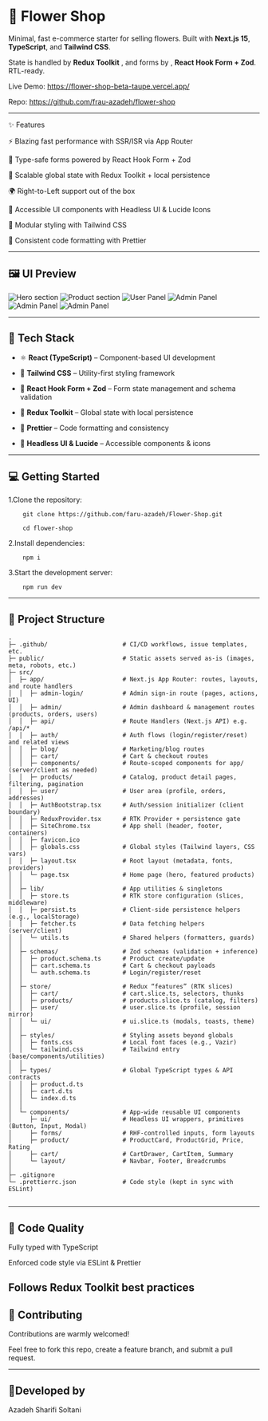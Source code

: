 # 💐 Flower Shop

Minimal, fast e-commerce starter for selling flowers. Built with **Next.js 15**, **TypeScript**, and **Tailwind CSS**.

State is handled by **Redux Toolkit** , and forms by , **React Hook Form + Zod**. RTL-ready.

Live Demo: https://flower-shop-beta-taupe.vercel.app/

Repo: https://github.com/frau-azadeh/flower-shop

---
✨ Features

⚡ Blazing fast performance with SSR/ISR via App Router

🧩 Type-safe forms powered by React Hook Form + Zod

🎯 Scalable global state with Redux Toolkit + local persistence

🌍 Right-to-Left support out of the box

🧱 Accessible UI components with Headless UI & Lucide Icons

💨 Modular styling with Tailwind CSS

🧼 Consistent code formatting with Prettier

---
## 🖼️ UI Preview

![Hero section](https://raw.githubusercontent.com/frau-azadeh/flower-shop/master/public/7.png)
![Product section](https://raw.githubusercontent.com/frau-azadeh/flower-shop/master/public/8.png)
![User Panel](https://raw.githubusercontent.com/frau-azadeh/flower-shop/master/public/3.png)
![Admin Panel](https://raw.githubusercontent.com/frau-azadeh/flower-shop/master/public/4.png)
![Admin Panel](https://raw.githubusercontent.com/frau-azadeh/flower-shop/master/public/5.png)
![Admin Panel](https://raw.githubusercontent.com/frau-azadeh/flower-shop/master/public/6.png)

---

## 🚀 Tech Stack

- ⚛️ **React (TypeScript)** – Component-based UI development

- 💨 **Tailwind CSS** – Utility-first styling framework

- 🧩 **React Hook Form + Zod** – Form state management and schema validation

- 🎯 **Redux Toolkit** – Global state with local persistence

- 🧼 **Prettier** – Code formatting and consistency

- 🧱 **Headless UI & Lucide** – Accessible components & icons

---

## 💻 Getting Started

1.Clone the repository:

        git clone https://github.com/faru-azadeh/Flower-Shop.git

        cd flower-shop

2.Install dependencies:

        npm i

3.Start the development server:

        npm run dev

---

## 📁 Project Structure

```
.
├─ .github/                     # CI/CD workflows, issue templates, etc.
├─ public/                      # Static assets served as-is (images, meta, robots, etc.)
├─ src/
│  ├─ app/                      # Next.js App Router: routes, layouts, and route handlers
│  │  ├─ admin-login/           # Admin sign-in route (pages, actions, UI)
│  │  ├─ admin/                 # Admin dashboard & management routes (products, orders, users)
│  │  ├─ api/                   # Route Handlers (Next.js API) e.g. /api/*
│  │  ├─ auth/                  # Auth flows (login/register/reset) and related views
│  │  ├─ blog/                  # Marketing/blog routes
│  │  ├─ cart/                  # Cart & checkout routes
│  │  ├─ components/            # Route-scoped components for app/ (server/client as needed)
│  │  ├─ products/              # Catalog, product detail pages, filtering, pagination
│  │  ├─ user/                  # User area (profile, orders, addresses)
│  │  ├─ AuthBootstrap.tsx      # Auth/session initializer (client boundary)
│  │  ├─ ReduxProvider.tsx      # RTK Provider + persistence gate
│  │  ├─ SiteChrome.tsx         # App shell (header, footer, containers)
│  │  ├─ favicon.ico
│  │  ├─ globals.css            # Global styles (Tailwind layers, CSS vars)
│  │  ├─ layout.tsx             # Root layout (metadata, fonts, providers)
│  │  └─ page.tsx               # Home page (hero, featured products)
│  │
│  ├─ lib/                      # App utilities & singletons
│  │  ├─ store.ts               # RTK store configuration (slices, middleware)
│  │  ├─ persist.ts             # Client-side persistence helpers (e.g., localStorage)
│  │  ├─ fetcher.ts             # Data fetching helpers (server/client)
│  │  └─ utils.ts               # Shared helpers (formatters, guards)
│  │
│  ├─ schemas/                  # Zod schemas (validation + inference)
│  │  ├─ product.schema.ts      # Product create/update
│  │  ├─ cart.schema.ts         # Cart & checkout payloads
│  │  └─ auth.schema.ts         # Login/register/reset
│  │
│  ├─ store/                    # Redux “features” (RTK slices)
│  │  ├─ cart/                  # cart.slice.ts, selectors, thunks
│  │  ├─ products/              # products.slice.ts (catalog, filters)
│  │  ├─ user/                  # user.slice.ts (profile, session mirror)
│  │  └─ ui/                    # ui.slice.ts (modals, toasts, theme)
│  │
│  ├─ styles/                   # Styling assets beyond globals
│  │  ├─ fonts.css              # Local font faces (e.g., Vazir)
│  │  └─ tailwind.css           # Tailwind entry (base/components/utilities)
│  │
│  ├─ types/                    # Global TypeScript types & API contracts
│  │  ├─ product.d.ts
│  │  ├─ cart.d.ts
│  │  └─ index.d.ts
│  │
│  └─ components/               # App-wide reusable UI components
│     ├─ ui/                    # Headless UI wrappers, primitives (Button, Input, Modal)
│     ├─ forms/                 # RHF-controlled inputs, form layouts
│     ├─ product/               # ProductCard, ProductGrid, Price, Rating
│     ├─ cart/                  # CartDrawer, CartItem, Summary
│     └─ layout/                # Navbar, Footer, Breadcrumbs
│
├─ .gitignore
└─ .prettierrc.json             # Code style (kept in sync with ESLint)


```

---
## 🧪 Code Quality

Fully typed with TypeScript

Enforced code style via ESLint & Prettier

Follows Redux Toolkit best practices
---

## 🤝 Contributing

Contributions are warmly welcomed!

Feel free to fork this repo, create a feature branch, and submit a pull request.

---

## 🌻Developed by

Azadeh Sharifi Soltani
